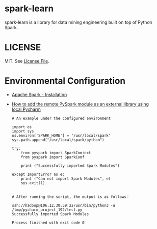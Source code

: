 # spark-learn
spark-learn is a library for data mining engineering built on top of Python Spark.
# LICENSE
MIT. See [License File](https://github.com/Treers/spark-scorecard/blob/master/LICENSE).
# Environmental Configuration
- [Apache Spark - Installation](http://dblab.xmu.edu.cn/blog/1689-2/)

- [How to add the remote PySpark module as an external library using local Pycharm](https://blog.csdn.net/u011596455/article/details/78979378)

      # An example under the configured environment
      
      import os
      import sys
      os.environ['SPARK_HOME'] = '/usr/local/spark'
      sys.path.append("/usr/local/spark/python")
     
      try:
          from pyspark import SparkContext
          from pyspark import SparkConf
     
          print ("Successfully imported Spark Modules")
     
      except ImportError as e:
          print ("Can not import Spark Modules", e)
          sys.exit(1)
          
          
      # After running the script, the output is as follows：
     
      ssh://hadoop@106.12.30.59:22/usr/bin/python3 -u /tmp/pycharm_project_192/test.py
      Successfully imported Spark Modules
     
      Process finished with exit code 0



